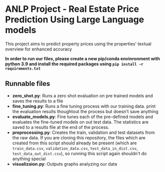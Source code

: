 # ANLP Project - Real Estate Price Prediction Using Large Language models
This project aims to predict property prices using the properties' textual overview for enhanced accuracy

**In order to run our files, please create a new pip/conda envinronment with python 3.9 and install the required packages using `pip install -r requirements.txt`**

## Runnable files
- **zero_shot.py**: Runs a zero shot evaluation on pre trained models and saves the results to a file
- **fine_tuning.py**: Runs a fine tuning process with our training data. print the evaluation results thoughtout the process but doesn't save anything
- **evaluate_models.py**: Fine tunes each of the pre-defined models and evaluates the fine-tuned models on out test data. The statistics are saved to a results file at the end of the process.
- **preprocessing.py**: Creates the train, validation and test datasets from the raw data. If you are cloning this repository, the files which are created from this script should already be present (which are `train_data.csv`, `validation_data.csv`, `test_data_in_dist.csv`, `test_data_out_dist.csv`), so running this script again shouldn't do anything special
- **visualizaion.py**: Outputs graphs analyzing our data
